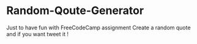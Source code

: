 # Random-Qoute-Generator
Just to have fun with FreeCodeCamp assignment
Create a random quote and if you want tweet it !
